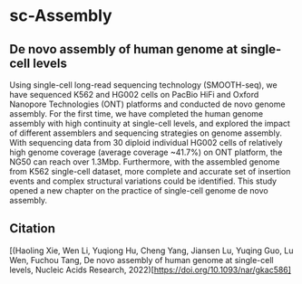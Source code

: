 sc-Assembly
===========

De novo assembly of human genome at single-cell levels
-------------------

Using single-cell long-read sequencing technology (SMOOTH-seq), we have sequenced K562 and HG002 cells on PacBio HiFi and Oxford Nanopore Technologies (ONT) platforms and conducted de novo genome assembly. For the first time, we have completed the human genome assembly with high continuity at single-cell levels, and explored the impact of different assemblers and sequencing strategies on genome assembly. With sequencing data from 30 diploid individual HG002 cells of relatively high genome coverage (average coverage ~41.7%) on ONT platform, the NG50 can reach over 1.3Mbp. Furthermore, with the assembled genome from K562 single-cell dataset, more complete and accurate set of insertion events and complex structural variations could be identified. This study opened a new chapter on the practice of single-cell genome de novo assembly.




Citation
--------
[(Haoling Xie, Wen Li, Yuqiong Hu, Cheng Yang, Jiansen Lu, Yuqing Guo, Lu Wen, Fuchou Tang, De novo assembly of human genome at single-cell levels, Nucleic Acids Research, 2022)[https://doi.org/10.1093/nar/gkac586]
